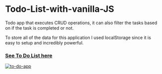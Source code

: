 # Todo-List-with-vanilla-JS

Todo app that executes CRUD operations, it can also filter the tasks based on if the task is completed or not. 

To store all of the data for this application I used localStorage since it is easy to setup and incredibly powerful.

### <a href="https://elegant-fermat-ddfdb5.netlify.app/">See To Do List here</a>


<a href="https://elegant-fermat-ddfdb5.netlify.app/"><img src="https://i.ibb.co/rZGSyDG/to-do-app.png" alt="to-do-app" border="0"></a>
